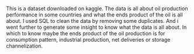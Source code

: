 This is a dataset downloaded on kaggle.
The data is all about oil production performance in some countries and what the ends product of the oil is all about.
I used SQL to clean the data by removing some duplicates. And i went further to generate some insight to know what the data is all about. In which to know maybe the 
ends product of the oil production is for consumption pattern, industrial production, net deliveries or storage channelization.
